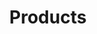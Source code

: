 ---
title: Products
title_seo: ''
description: List of products
image: ''
draft: true
noindex: true
translationKey: products
---